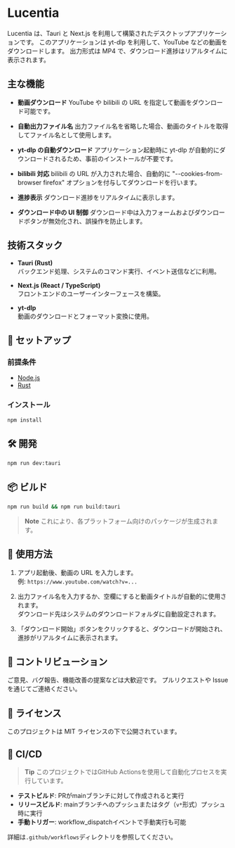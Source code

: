 # Lucentia

Lucentia は、Tauri と Next.js を利用して構築されたデスクトップアプリケーションです。
このアプリケーションは yt-dlp を利用して、YouTube などの動画をダウンロードします。
出力形式は MP4 で、ダウンロード進捗はリアルタイムに表示されます。

## 主な機能

- **動画ダウンロード**
  YouTube や bilibili の URL を指定して動画をダウンロード可能です。

- **自動出力ファイル名**
  出力ファイル名を省略した場合、動画のタイトルを取得してファイル名として使用します。

- **yt-dlp の自動ダウンロード**
  アプリケーション起動時に yt-dlp が自動的にダウンロードされるため、事前のインストールが不要です。

- **bilibili 対応**
  bilibili の URL が入力された場合、自動的に "--cookies-from-browser firefox" オプションを付与してダウンロードを行います。

- **進捗表示**
  ダウンロード進捗をリアルタイムに表示します。

- **ダウンロード中の UI 制御**
  ダウンロード中は入力フォームおよびダウンロードボタンが無効化され、誤操作を防止します。

## 技術スタック

- **Tauri (Rust)**  
  バックエンド処理、システムのコマンド実行、イベント送信などに利用。

- **Next.js (React / TypeScript)**  
  フロントエンドのユーザーインターフェースを構築。

- **yt-dlp**  
  動画のダウンロードとフォーマット変換に使用。

## 🚀 セットアップ

### 前提条件

- [Node.js](https://nodejs.org/)
- [Rust](https://www.rust-lang.org/tools/install)

### インストール

```bash
npm install
```

## 🛠️ 開発

```bash
npm run dev:tauri
```

## 📦 ビルド

```bash
npm run build && npm run build:tauri
```

> **Note**
> これにより、各プラットフォーム向けのパッケージが生成されます。

## 📝 使用方法

1. アプリ起動後、動画の URL を入力します。  
   例: `https://www.youtube.com/watch?v=...`

2. 出力ファイル名を入力するか、空欄にすると動画タイトルが自動的に使用されます。  
   ダウンロード先はシステムのダウンロードフォルダに自動設定されます。

3. 「ダウンロード開始」ボタンをクリックすると、ダウンロードが開始され、進捗がリアルタイムに表示されます。

## 👥 コントリビューション

ご意見、バグ報告、機能改善の提案などは大歓迎です。
プルリクエストや Issue を通じてご連絡ください。

## 📄 ライセンス

このプロジェクトは MIT ライセンスの下で公開されています。

## 🔄 CI/CD

> **Tip**
> このプロジェクトではGitHub Actionsを使用して自動化プロセスを実行しています。

- **テストビルド**: PRがmainブランチに対して作成されると実行
- **リリースビルド**: mainブランチへのプッシュまたはタグ（`v*`形式）プッシュ時に実行
- **手動トリガー**: workflow_dispatchイベントで手動実行も可能

詳細は`.github/workflows`ディレクトリを参照してください。